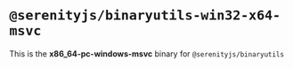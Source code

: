 # `@serenityjs/binaryutils-win32-x64-msvc`

This is the **x86_64-pc-windows-msvc** binary for `@serenityjs/binaryutils`
